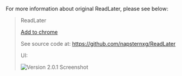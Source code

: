 For more information about original ReadLater, please see below:

>ReadLater
>
>[Add to chrome](https://chrome.google.com/webstore/detail/read-later/nplngmgdacdfncdkpdomipkehfnbinfa)
>
>See source code at: https://github.com/napsternxg/ReadLater
>
>UI:
>
>![Version 2.0.1 Screenshot](http://napsternxg.github.io/ReadLater/images/Screenshot_2_0_1.JPG)
